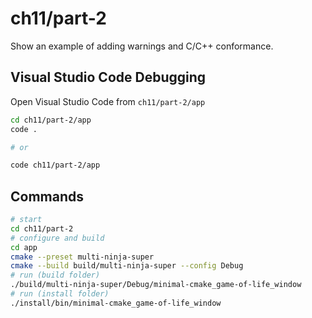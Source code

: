 # ch11/part-2

Show an example of adding warnings and C/C++ conformance.

## Visual Studio Code Debugging

Open Visual Studio Code from `ch11/part-2/app`

```bash
cd ch11/part-2/app
code .

# or

code ch11/part-2/app
```

## Commands

```bash
# start
cd ch11/part-2
# configure and build
cd app
cmake --preset multi-ninja-super
cmake --build build/multi-ninja-super --config Debug
# run (build folder)
./build/multi-ninja-super/Debug/minimal-cmake_game-of-life_window
# run (install folder)
./install/bin/minimal-cmake_game-of-life_window
```
